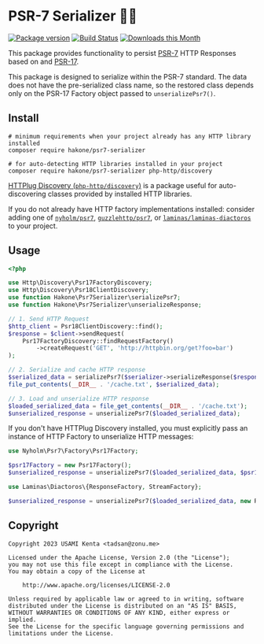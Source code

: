 # PSR-7 Serializer 🏃‍♀️

[![Package version](http://img.shields.io/packagist/v/hakone/psr7-serializer.svg?style=flat)](https://packagist.org/packages/hakone/psr7-serializer)
[![Build Status](https://github.com/hakonephp/psr7-serializer/actions/workflows/test.yml/badge.svg?branch=master)](https://github.com/hakonephp/psr7-serializer/actions)
[![Downloads this Month](https://img.shields.io/packagist/dm/hakone/psr7-serializer.svg)](https://packagist.org/packages/hakone/psr7-serializer)

This package provides functionality to persist [PSR-7] HTTP Responses based on and [PSR-17].

This package is designed to serialize within the PSR-7 standard. The data does not have the pre-serialized class name, so the restored class depends only on the PSR-17 Factory object passed to `unserializePsr7()`.

## Install

```
# minimum requirements when your project already has any HTTP library installed
composer require hakone/psr7-serializer

# for auto-detecting HTTP libraries installed in your project
composer require hakone/psr7-serializer php-http/discovery
```

[HTTPlug Discovery (`php-http/discovery`)][php-http/discovery] is a package useful for auto-discovering classes provided by installed HTTP libraries.

If you do not already have HTTP factory implementations installed: consider adding one of [`nyholm/psr7`][nyholm/psr7], [`guzzlehttp/psr7`][guzzlehttp/psr7], or [`laminas/laminas-diactoros`][laminas/laminas-diactoros] to your project.

## Usage

```php
<?php

use Http\Discovery\Psr17FactoryDiscovery;
use Http\Discovery\Psr18ClientDiscovery;
use function Hakone\Psr7Serializer\serializePsr7;
use function Hakone\Psr7Serializer\unserializeResponse;

// 1. Send HTTP Request
$http_client = Psr18ClientDiscovery::find();
$response = $client->sendRequest(
    Psr17FactoryDiscovery::findRequestFactory()
        ->createRequest('GET', 'http://httpbin.org/get?foo=bar')
);

// 2. Serialize and cache HTTP response
$serialized_data = serializePsr7($serializer->serializeResponse($response));
file_put_contents(__DIR__ . '/cache.txt', $serialized_data);

// 3. Load and unserialize HTTP response
$loaded_serialized_data = file_get_contents(__DIR__ . '/cache.txt');
$unserialized_response = unserializePsr7($loaded_serialized_data);
```

If you don't have HTTPlug Discovery installed, you must explicitly pass an instance of HTTP Factory to unserialize HTTP messages:

```php
use Nyholm\Psr7\Factory\Psr17Factory;

$psr17Factory = new Psr17Factory();
$unserialized_response = unserializePsr7($loaded_serialized_data, $psr17Factory, $psr17Factory);
```

```php
use Laminas\Diactoros\{ResponseFactory, StreamFactory};

$unserialized_response = unserializePsr7($loaded_serialized_data, new ResponseFactory(), new StreamFactory());
```

## Copyright

```
Copyright 2023 USAMI Kenta <tadsan@zonu.me>

Licensed under the Apache License, Version 2.0 (the "License");
you may not use this file except in compliance with the License.
You may obtain a copy of the License at

    http://www.apache.org/licenses/LICENSE-2.0

Unless required by applicable law or agreed to in writing, software
distributed under the License is distributed on an "AS IS" BASIS,
WITHOUT WARRANTIES OR CONDITIONS OF ANY KIND, either express or implied.
See the License for the specific language governing permissions and
limitations under the License.
```

[PSR-17]: https://www.php-fig.org/psr/psr-17/
[PSR-7]: https://www.php-fig.org/psr/psr-7/
[Relay]: https://relayphp.com/
[guzzlehttp/psr7]: https://github.com/guzzle/psr7
[laminas/laminas-diactoros]: https://docs.laminas.dev/laminas-diactoros/
[nyholm/psr7]: https://github.com/Nyholm/psr7
[php-http/discovery]: https://github.com/php-http/discovery
